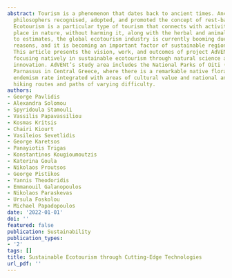 ```yaml
---
abstract: Tourism is a phenomenon that dates back to ancient times. Ancient Greek
  philosophers recognised, adopted, and promoted the concept of rest-based tourism.
  Ecotourism is a particular type of tourism that connects with activities that take
  place in nature, without harming it, along with the herbal and animal wealth. According
  to estimates, the global ecotourism industry is currently booming due to various
  reasons, and it is becoming an important factor of sustainable regional development.
  This article presents the vision, work, and outcomes of project AdVENt, a project
  focusing natively in sustainable ecotourism through natural science and technological
  innovation. AdVENt’s study area includes the National Parks of Oiti (or Oeta) and
  Parnassus in Central Greece, where there is a remarkable native flora with a high
  endemism rate integrated with areas of cultural value and national and European
  hiking routes and paths of varying difficulty.
authors:
- George Pavlidis
- Alexandra Solomou
- Spyridoula Stamouli
- Vassilis Papavassiliou
- Kosmas Kritsis
- Chairi Kiourt
- Vasileios Sevetlidis
- George Karetsos
- Panayiotis Trigas
- Konstantinos Kougioumoutzis
- Katerina Goula
- Nikolaos Proutsos
- George Pistikos
- Yannis Theodoridis
- Emmanouil Galanopoulos
- Nikolaos Paraskevas
- Ursula Foskolou
- Michael Papadopoulos
date: '2022-01-01'
doi: ''
featured: false
publication: Sustainability
publication_types:
- '2'
tags: []
title: Sustainable Ecotourism through Cutting-Edge Technologies
url_pdf: ''
---
```

